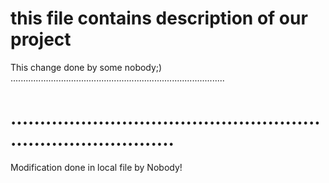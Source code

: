 # this file contains description of our project
This change done by some nobody;)
.....................................................................................
# .................................................................................
Modification done in local file by Nobody!
